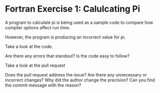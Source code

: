 # Fortran Exercise 1: Calulcating Pi

A program to calculate pi is being used as a sample code to 
compare how compiler options affect run time.

However, the program is producing an incorrect value for pi.

Take a look at the code.

Are there any errors that standout?
Is the code easy to follow?


Take a look at the pull request

Does the pull request address the issue?
Are there any unnecessary or incorrect changes?
Why did the author change the precision? Can you find the commit message with the reason?



